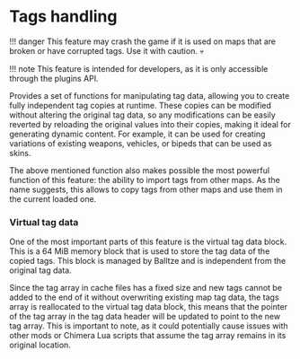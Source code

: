 # Tags handling

!!! danger
    This feature may crash the game if it is used on maps that are broken or have corrupted tags. 
    Use it with caution. :skull:

!!! note
    This feature is intended for developers, as it is only accessible through the plugins API.

Provides a set of functions for manipulating tag data, allowing you to create fully 
independent tag copies at runtime. These copies can be modified without altering the original tag 
data, so any modifications can be easily reverted by reloading the original values into their 
copies, making it ideal for generating dynamic content. For example, it can be used for creating 
variations of existing weapons, vehicles, or bipeds that can be used as skins.

The above mentioned function also makes possible the most powerful function of this feature: 
the ability to import tags from other maps. As the name suggests, this allows to copy tags from
other maps and use them in the current loaded one. 

### Virtual tag data

One of the most important parts of this feature is the virtual tag data block. This is a 64 MiB 
memory block that is used to store the tag data of the copied tags. This block is managed by 
Balltze and is independent from the original tag data.

Since the tag array in cache files has a fixed size and new tags cannot be added to the end of it
without overwriting existing map tag data, the tags array is reallocated to the virtual tag data 
block, this means that the pointer of the tag array in the tag data header will be updated to point 
to the new tag array. This is important to note, as it could potentially cause issues with other mods or Chimera Lua scripts that assume the tag array remains in its original location.


